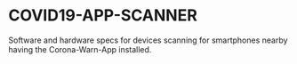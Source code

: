 # COVID19-APP-SCANNER

Software and hardware specs for devices scanning for smartphones nearby having the Corona-Warn-App installed.
